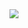 
<img src="kissland_cat.gif">

<!---
ddxbugs/ddxbugs is a ✨ special ✨ repository because its `README.md` (this file) appears on your GitHub profile.
You can click the Preview link to take a look at your changes.
--->
